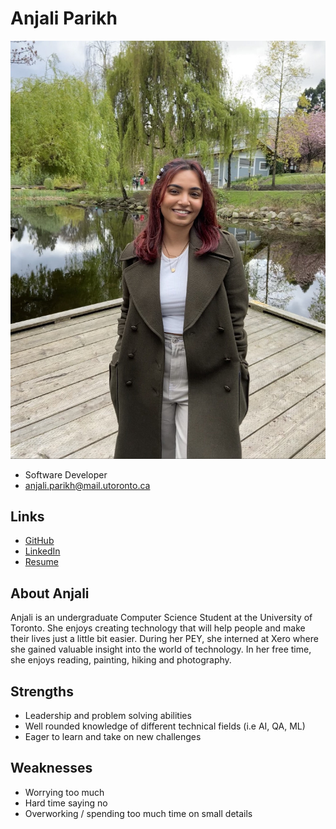 # Anjali Parikh

![Anjali Parikh Profile](./anjali_parikh.jpg)

- Software Developer
- anjali.parikh@mail.utoronto.ca

## Links

- [GitHub](https://github.com/Anjali5122)
- [LinkedIn](www.linkedin.com/in/anjali-parikh)
- [Resume](https://drive.google.com/file/d/19WijZOcKZ_8oe04voTudO702HoUtg_zQ/view?usp=sharing)

## About Anjali

Anjali is an undergraduate Computer Science Student at the University of Toronto. She enjoys creating technology that will help people and make their lives just a little bit easier. During her PEY, she interned at Xero where she gained valuable insight into the world of technology. In her free time, she enjoys reading, painting, hiking and photography. 

## Strengths

- Leadership and problem solving abilities
- Well rounded knowledge of different technical fields (i.e AI, QA, ML)
- Eager to learn and take on new challenges

## Weaknesses

- Worrying too much 
- Hard time saying no
- Overworking / spending too much time on small details
